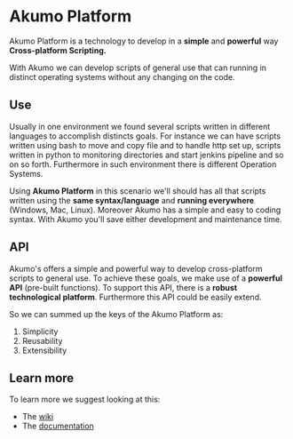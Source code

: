 # Akumo Platform

Akumo Platform is a technology to develop in a <b>simple</b> and <b>powerful</b> way <b>Cross-platform Scripting.</b>
<p>
With Akumo we can develop scripts of general use that can running in distinct operating systems without any changing on the code. 
</p>

## Use

Usually in one environment we found several scripts written in different languages to accomplish distincts goals. For instance we can have scripts written using bash to move and copy file and to handle http set up, scripts written in python to monitoring directories and start jenkins pipeline and so on so forth. Furthermore in such environment there is different Operation Systems.
<p>
Using <b>Akumo Platform</b> in this scenario we'll should has all that scripts written using the <b>same syntax/language</b> and <b>running everywhere</b> (Windows, Mac, Linux). Moreover Akumo has a simple and easy to coding syntax. With Akumo you'll save either development and maintenance time.
</p>

## API

Akumo's offers a simple and powerful way to develop cross-platform scripts to general use. To achieve these goals, we make use of a <b>powerful API</b> (pre-built functions). To support this API, there is a <b>robust technological platform</b>. Furthermore this API could be easily extend. 
<p>
So we can summed up the keys of the Akumo Platform as:
</p>

1. Simplicity<br>
2. Reusability<br>
3. Extensibility<br>

## Learn more

To learn more we suggest looking at this:
* The <a href='https://github.com/akumoplatform/akumo/wiki'>wiki</a>
* The <a href='https://github.com/akumoplatform/akumo/tree/master/documentation'>documentation</a>

